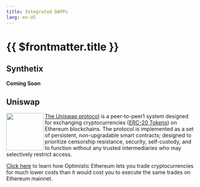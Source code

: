```yaml
---
title: Integrated DAPPs
lang: en-US
---
```


# {{ $frontmatter.title }}

## Synthetix

**Coming Soon**

## Uniswap 



[<img src="./uniswap-logo.4a50b488.svg" width="100" height="100" align="left">](https://uniswap.io)



[The Uniswap protocol](https://docs.uniswap.org/protocol/what-is-uniswap)
is a peer-to-peer1 system designed for 
exchanging cryptocurrencies ([ERC-20 
Tokens](https://ethereum.org/en/developers/docs/standards/tokens/erc-20/)) 
on Ethereum blockchains. The protocol is implemented as a set 
of persistent, non-upgradable smart contracts; designed to prioritize 
censorship resistance, security, self-custody, and to function without any
trusted intermediaries who may selectively restrict access.

[Click here](https://help.uniswap.org/en/collections/3033942-layer-2) to
learn how Optimistic Ethereum lets you trade cryptocurrencies for much
lower costs than it would cost you to execute the same trades on Ethereum mainnet.